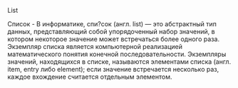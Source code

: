 List

Список - В информатике, спи?сок (англ. list) — это абстрактный тип данных, представляющий собой упорядоченный набор значений, в котором некоторое значение может встречаться более одного раза. Экземпляр списка является компьютерной реализацией математического понятия конечной последовательности. Экземпляры значений, находящихся в списке, называются элементами списка (англ. item, entry либо element); если значение встречается несколько раз, каждое вхождение считается отдельным элементом.
